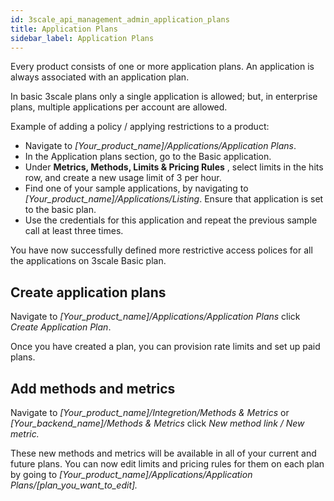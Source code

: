```yaml
---
id: 3scale_api_management_admin_application_plans
title: Application Plans
sidebar_label: Application Plans
---
```


Every product consists of one or more application plans. An application is always associated with an application plan. 

In basic 3scale plans only a single application is allowed; but, in enterprise plans, multiple applications per account are allowed.

Example of adding a policy / applying restrictions to a product:

- Navigate to _[Your\_product\_name]/Applications/Application Plans_.
- In the Application plans section, go to the Basic application.
- Under **Metrics, Methods, Limits &amp; Pricing Rules** , select limits in the hits row, and create a new usage limit of 3 per hour.
- Find one of your sample applications, by navigating to _[Your\_product\_name]/Applications/Listing_. Ensure that application is set to the basic plan.
- Use the credentials for this application and repeat the previous sample call at least three times.

You have now successfully defined more restrictive access polices for all the applications on 3scale Basic plan.

## Create application plans

Navigate to _[Your\_product\_name]/Applications/Application Plans_ click _Create Application Plan_.

Once you have created a plan, you can provision rate limits and set up paid plans.

## Add methods and metrics

Navigate to _[Your\_product\_name]/Integretion/Methods &amp; Metrics_ or _[Your\_backend\_name]/Methods &amp; Metrics_ click _New method link / New metric._

These new methods and metrics will be available in all of your current and future plans. You can now edit limits and pricing rules for them on each plan by going to _[Your\_product\_name]/Applications/Application Plans/[plan\_you\_want\_to\_edit]._